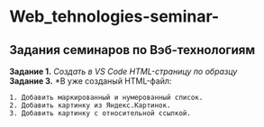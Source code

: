 # Web_tehnologies-seminar-
## **Задания семинаров по Вэб-технологиям**
**Задание 1.** *Создать в VS Code HTML-страницу по образцу* <br>
**Задание 3.** *В уже созданый HTML-файл:<br>
```
1. Добавить маркированный и нумерованный список. 
2. Добавить картинку из Яндекс.Картинок.
3. Добавить картинку с относительной ссылкой.
```


